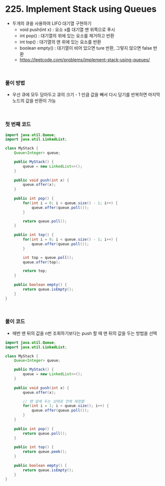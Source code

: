 # 225. Implement Stack using Queues
- 두개의 큐을 사용하여 LIFO 대기열 구현하기
    - void push(int x) : 요소 x를 대기열 맨 위쪽으로 푸시
    - int pop() : 대기열의 위에 있는 요소를 제거하고 반환
    - int top() : 대기열의 맨 위에 있는 요소를 반환
    - boolean empty() : 대기열이 비어 있으면 ture 반환, 그렇지 않으면 false 반환
    - https://leetcode.com/problems/implement-stack-using-queues/

<br>

### 풀이 방법
- 우선 큐에 모두 담아두고 큐의 크기 - 1 만큼 값을 빼서 다시 담기를 반복하면 마지막 노드의 값을 반환이 가능

<br>

### 첫 번째 코드
```java
import java.util.Queue;
import java.util.LinkedList;

class MyStack {
    Queue<Integer> queue;

    public MyStack() {
        queue = new LinkedList<>();
    }
    
    public void push(int x) {
        queue.offer(x);
    }
    
    public int pop() {
        for(int i = 0; i < queue.size() - 1; i++) {
            queue.offer(queue.poll());
        }

        return queue.poll();
    }
    
    public int top() {
        for(int i = 0; i < queue.size() - 1; i++) {
            queue.offer(queue.poll());
        }

        int top = queue.poll();
        queue.offer(top);

        return top;
    }
    
    public boolean empty() {
        return queue.isEmpty();
    }
}
```

<br>

### 풀이 코드
- 매번 맨 뒤의 값을 n번 조회하기보다는 push 할 때 맨 뒤의 값을 두는 방법을 선택

```java
import java.util.Queue;
import java.util.LinkedList;

class MyStack {
    Queue<Integer> queue;

    public MyStack() {
        queue = new LinkedList<>();
    }
    
    public void push(int x) {
        queue.offer(x);

        // 맨 앞에 두는 상태로 전체 재정렬
        for(int i = 1; i < queue.size(); i++) {
            queue.offer(queue.poll());
        }
    }
    
    public int pop() {
        return queue.poll();
    }
    
    public int top() {
        return queue.peek();
    }
    
    public boolean empty() {
        return queue.isEmpty();
    }
}
```